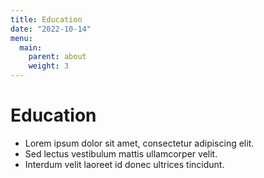 ```yaml
---
title: Education
date: "2022-10-14"
menu:
  main:
    parent: about
    weight: 3
---
```


# Education

+ Lorem ipsum dolor sit amet, consectetur adipiscing elit.
+ Sed lectus vestibulum mattis ullamcorper velit.
+ Interdum velit laoreet id donec ultrices tincidunt.
